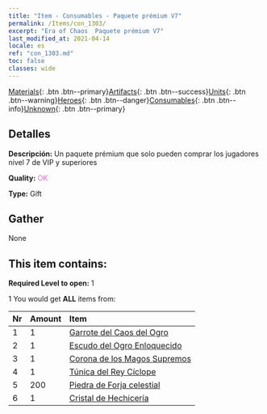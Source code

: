 ```yaml
---
title: "Item - Consumables - Paquete prémium V7"
permalink: /Items/con_1303/
excerpt: "Era of Chaos  Paquete prémium V7"
last_modified_at: 2021-04-14
locale: es
ref: "con_1303.md"
toc: false
classes: wide
---
```

 [Materials](/es/Items/){: .btn .btn--primary}[Artifacts](/es/Items/Artifacts/){: .btn .btn--success}[Units](/es/Items/Units/){: .btn .btn--warning}[Heroes](/es/Items/Heroes/){: .btn .btn--danger}[Consumables](/es/Items/Consumables/){: .btn .btn--info}[Unknown](/es/Items/Unknown/){: .btn .btn--primary}

## Detalles
 **Descripción:** Un paquete prémium que solo pueden comprar los jugadores nivel 7 de VIP y superiores

 **Quality:** <span style="color: #DA70D6">OK</span>

 **Type:** Gift

## Gather

  None

## This item contains:

 **Required Level to open:** 1

 1 You would get **ALL** items  from:

  | Nr | Amount |     Item    |
  |:---|:-------|:------------|
  | 1 | 1 | [Garrote del Caos del Ogro](/es/Items/art_125/) | 
  | 2 | 1 | [Escudo del Ogro Enloquecido](/es/Items/art_126/) | 
  | 3 | 1 | [Corona de los Magos Supremos](/es/Items/art_127/) | 
  | 4 | 1 | [Túnica del Rey Cíclope](/es/Items/art_128/) | 
  | 5 | 200 | [Piedra de Forja celestial](/es/Items/art_188/) | 
  | 6 | 1 | [Cristal de Hechicería](/es/Items/art_189/) | 
